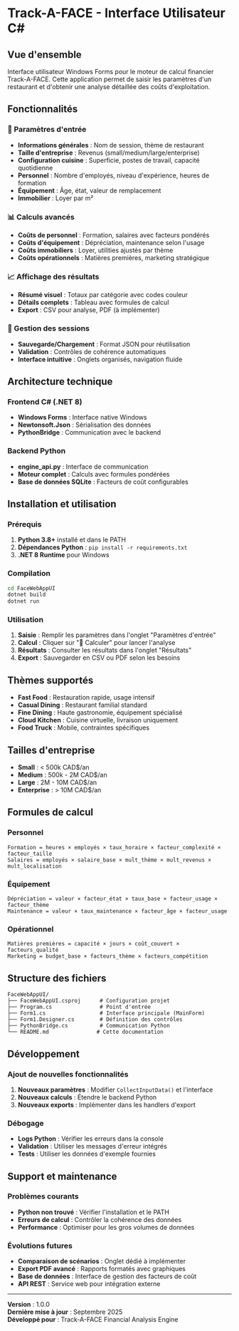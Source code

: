 # Track-A-FACE - Interface Utilisateur C#

## Vue d'ensemble

Interface utilisateur Windows Forms pour le moteur de calcul financier Track-A-FACE. Cette application permet de saisir les paramètres d'un restaurant et d'obtenir une analyse détaillée des coûts d'exploitation.

## Fonctionnalités

### 🏪 Paramètres d'entrée
- **Informations générales** : Nom de session, thème de restaurant
- **Taille d'entreprise** : Revenus (small/medium/large/enterprise)
- **Configuration cuisine** : Superficie, postes de travail, capacité quotidienne
- **Personnel** : Nombre d'employés, niveau d'expérience, heures de formation
- **Équipement** : Âge, état, valeur de remplacement
- **Immobilier** : Loyer par m²

### 📊 Calculs avancés
- **Coûts de personnel** : Formation, salaires avec facteurs pondérés
- **Coûts d'équipement** : Dépréciation, maintenance selon l'usage
- **Coûts immobiliers** : Loyer, utilities ajustés par thème
- **Coûts opérationnels** : Matières premières, marketing stratégique

### 📈 Affichage des résultats
- **Résumé visuel** : Totaux par catégorie avec codes couleur
- **Détails complets** : Tableau avec formules de calcul
- **Export** : CSV pour analyse, PDF (à implémenter)

### 💾 Gestion des sessions
- **Sauvegarde/Chargement** : Format JSON pour réutilisation
- **Validation** : Contrôles de cohérence automatiques
- **Interface intuitive** : Onglets organisés, navigation fluide

## Architecture technique

### Frontend C# (.NET 8)
- **Windows Forms** : Interface native Windows
- **Newtonsoft.Json** : Sérialisation des données
- **PythonBridge** : Communication avec le backend

### Backend Python
- **engine_api.py** : Interface de communication
- **Moteur complet** : Calculs avec formules pondérées
- **Base de données SQLite** : Facteurs de coût configurables

## Installation et utilisation

### Prérequis
1. **Python 3.8+** installé et dans le PATH
2. **Dépendances Python** : `pip install -r requirements.txt`
3. **.NET 8 Runtime** pour Windows

### Compilation
```bash
cd FaceWebAppUI
dotnet build
dotnet run
```

### Utilisation
1. **Saisie** : Remplir les paramètres dans l'onglet "Paramètres d'entrée"
2. **Calcul** : Cliquer sur "🧮 Calculer" pour lancer l'analyse
3. **Résultats** : Consulter les résultats dans l'onglet "Résultats"
4. **Export** : Sauvegarder en CSV ou PDF selon les besoins

## Thèmes supportés

- **Fast Food** : Restauration rapide, usage intensif
- **Casual Dining** : Restaurant familial standard
- **Fine Dining** : Haute gastronomie, équipement spécialisé
- **Cloud Kitchen** : Cuisine virtuelle, livraison uniquement
- **Food Truck** : Mobile, contraintes spécifiques

## Tailles d'entreprise

- **Small** : < 500k CAD$/an
- **Medium** : 500k - 2M CAD$/an  
- **Large** : 2M - 10M CAD$/an
- **Enterprise** : > 10M CAD$/an

## Formules de calcul

### Personnel
```
Formation = heures × employés × taux_horaire × facteur_complexité × facteur_taille
Salaires = employés × salaire_base × mult_thème × mult_revenus × mult_localisation
```

### Équipement
```
Dépréciation = valeur × facteur_état × taux_base × facteur_usage × facteur_thème
Maintenance = valeur × taux_maintenance × facteur_âge × facteur_usage
```

### Opérationnel
```
Matières premières = capacité × jours × coût_couvert × facteurs_qualité
Marketing = budget_base × facteurs_thème × facteurs_compétition
```

## Structure des fichiers

```
FaceWebAppUI/
├── FaceWebAppUI.csproj      # Configuration projet
├── Program.cs               # Point d'entrée
├── Form1.cs                 # Interface principale (MainForm)
├── Form1.Designer.cs        # Définition des contrôles
├── PythonBridge.cs          # Communication Python
└── README.md               # Cette documentation
```

## Développement

### Ajout de nouvelles fonctionnalités
1. **Nouveaux paramètres** : Modifier `CollectInputData()` et l'interface
2. **Nouveaux calculs** : Étendre le backend Python
3. **Nouveaux exports** : Implémenter dans les handlers d'export

### Débogage
- **Logs Python** : Vérifier les erreurs dans la console
- **Validation** : Utiliser les messages d'erreur intégrés
- **Tests** : Utiliser les données d'exemple fournies

## Support et maintenance

### Problèmes courants
- **Python non trouvé** : Vérifier l'installation et le PATH
- **Erreurs de calcul** : Contrôler la cohérence des données
- **Performance** : Optimiser pour les gros volumes de données

### Évolutions futures
- **Comparaison de scénarios** : Onglet dédié à implémenter
- **Export PDF avancé** : Rapports formatés avec graphiques
- **Base de données** : Interface de gestion des facteurs de coût
- **API REST** : Service web pour intégration externe

---

**Version** : 1.0.0  
**Dernière mise à jour** : Septembre 2025  
**Développé pour** : Track-A-FACE Financial Analysis Engine
